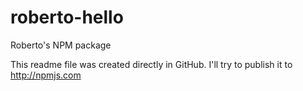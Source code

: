 # roberto-hello
Roberto's NPM package

This readme file was created directly in GitHub. I'll try to publish it to http://npmjs.com
